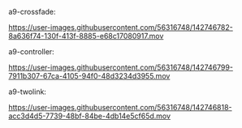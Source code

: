 a9-crossfade:


https://user-images.githubusercontent.com/56316748/142746782-8a636f74-130f-413f-8885-e68c17080917.mov

a9-controller:


https://user-images.githubusercontent.com/56316748/142746799-7911b307-67ca-4105-94f0-48d3234d3955.mov

a9-twolink:



https://user-images.githubusercontent.com/56316748/142746818-acc3d4d5-7739-48bf-84be-4db14e5cf65d.mov

